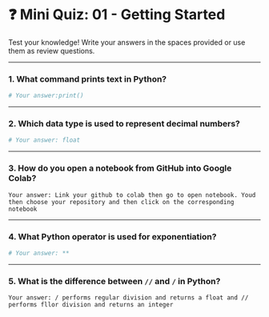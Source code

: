 # ❓ Mini Quiz: 01 - Getting Started

Test your knowledge! Write your answers in the spaces provided or use them as review questions.

---

### 1. What command prints text in Python?
```python
# Your answer:print()
```

---

### 2. Which data type is used to represent decimal numbers?
```python
# Your answer: float
```

---

### 3. How do you open a notebook from GitHub into Google Colab?
```text
Your answer: Link your github to colab then go to open notebook. Youd then choose your repository and then click on the corresponding notebook
```

---

### 4. What Python operator is used for exponentiation?
```python
# Your answer: **
```

---

### 5. What is the difference between `//` and `/` in Python?
```text
Your answer: / performs regular division and returns a float and // performs fllor division and returns an integer
```
